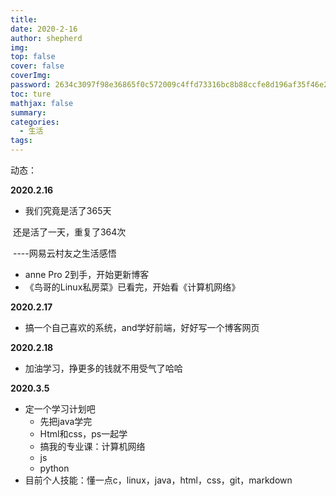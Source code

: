```yaml
---
title: 
date: 2020-2-16 
author: shepherd
img: 
top: false
cover: false
coverImg: 
password: 2634c3097f98e36865f0c572009c4ffd73316bc8b88ccfe8d196af35f46e2394
toc: ture
mathjax: false
summary: 
categories: 
  - 生活
tags:
---
```




动态：



**2020.2.16**

- 我们究竟是活了365天



​		还是活了一天，重复了364次

​																														----网易云村友之生活感悟

- anne Pro 2到手，开始更新博客
- 《鸟哥的Linux私房菜》已看完，开始看《计算机网络》

**2020.2.17**

- 搞一个自己喜欢的系统，and学好前端，好好写一个博客网页

**2020.2.18**

- 加油学习，挣更多的钱就不用受气了哈哈

**2020.3.5**

- 定一个学习计划吧
  - 先把java学完
  - Html和css，ps一起学
  - 搞我的专业课：计算机网络
  - js
  - python
- 目前个人技能：懂一点c，linux，java，html，css，git，markdown